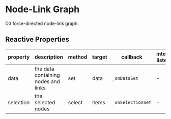 # Node-Link Graph

D3 force-directed node-link graph.

## Reactive Properties

| property  | description                         | method | target | callback          | internal listener |
| --------- | ----------------------------------- | ------ | ------ | ----------------- | ----------------- |
| data      | the data containing nodes and links | set    | data   | `_onDataSet`      | -                 |
| selection | the selected nodes                  | select | items  | `_onSelectionSet` | -                 |
